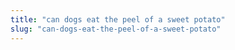 ```yaml
---
title: "can dogs eat the peel of a sweet potato"
slug: "can-dogs-eat-the-peel-of-a-sweet-potato"
---
```


